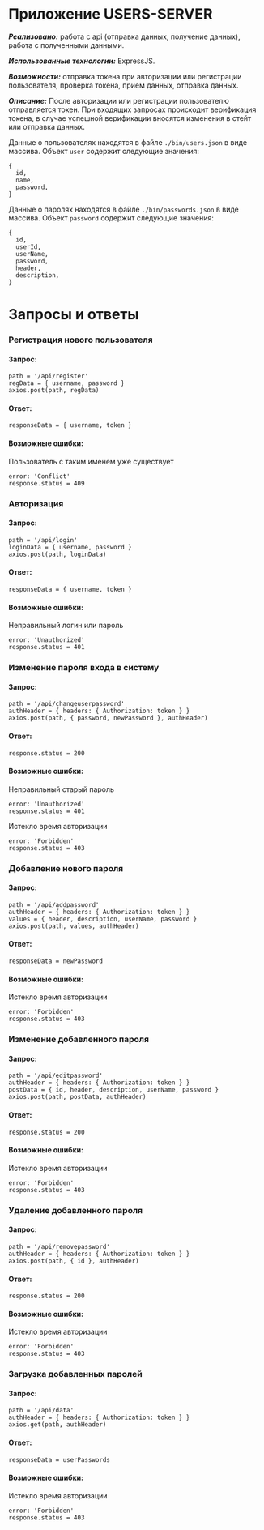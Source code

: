 # Приложение USERS-SERVER
***Реализовано:*** работа с api (отправка данных, получение данных), работа с полученными данными.

***Использованные технологии:*** ExpressJS.

***Возможности:*** отправка токена при авторизации или регистрации пользователя, проверка токена, прием данных, отправка данных.

***Описание:*** После авторизации или регистрации пользователю отправляется токен. При входящих запросах происходит верификация токена, в случае успешной верификации вносятся изменения в стейт или отправка данных.

Данные о пользователях находятся в файле `./bin/users.json` в виде массива.
Объект `user` содержит следующие значения:
```
{
  id,
  name,
  password,  
}
```
Данные о паролях находятся в файле `./bin/passwords.json` в виде массива.
Объект `password` содержит следующие значения:
```
{
  id,
  userId,
  userName,
  password,
  header,
  description,
}
```

# Запросы и ответы
### Регистрация нового пользователя
#### Запрос:
```
path = '/api/register'
regData = { username, password }
axios.post(path, regData)
```
#### Ответ:
`responseData = { username, token }`
#### Возможные ошибки:
Пользователь с таким именем уже существует
```
error: 'Conflict'
response.status = 409
```

### Авторизация
#### Запрос:
```
path = '/api/login'
loginData = { username, password }
axios.post(path, loginData)
```
#### Ответ:
`responseData = { username, token }`
#### Возможные ошибки:
Неправильный логин или пароль
```
error: 'Unauthorized'
response.status = 401
```

### Изменение пароля входа в систему
#### Запрос:
```
path = '/api/changeuserpassword'
authHeader = { headers: { Authorization: token } }
axios.post(path, { password, newPassword }, authHeader)
```
#### Ответ:
`response.status = 200`
#### Возможные ошибки:
Неправильный старый пароль
```
error: 'Unauthorized'
response.status = 401
```
Истекло время авторизации
```
error: 'Forbidden'
response.status = 403
```

### Добавление нового пароля
#### Запрос:
```
path = '/api/addpassword'
authHeader = { headers: { Authorization: token } }
values = { header, description, userName, password }
axios.post(path, values, authHeader)
```
#### Ответ:
`responseData = newPassword`
#### Возможные ошибки:
Истекло время авторизации
```
error: 'Forbidden'
response.status = 403
```

### Изменение добавленного пароля
#### Запрос:
```
path = '/api/editpassword'
authHeader = { headers: { Authorization: token } }
postData = { id, header, description, userName, password }
axios.post(path, postData, authHeader)
```
#### Ответ:
`response.status = 200`
#### Возможные ошибки:
Истекло время авторизации
```
error: 'Forbidden'
response.status = 403
```

### Удаление добавленного пароля
#### Запрос:
```
path = '/api/removepassword'
authHeader = { headers: { Authorization: token } }
axios.post(path, { id }, authHeader)
```
#### Ответ:
`response.status = 200`
#### Возможные ошибки:
Истекло время авторизации
```
error: 'Forbidden'
response.status = 403
```

### Загрузка добавленных паролей
#### Запрос:
```
path = '/api/data'
authHeader = { headers: { Authorization: token } }
axios.get(path, authHeader)
```
#### Ответ:
`responseData = userPasswords`
#### Возможные ошибки:
Истекло время авторизации
```
error: 'Forbidden'
response.status = 403
```